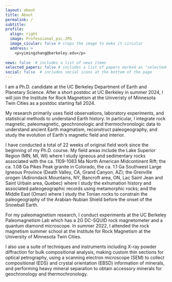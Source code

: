```yaml
---
layout: about
title: About
permalink: /
subtitle:
profile:
  align: right
  image: Professional_pic.JPG
  image_cicular: false # crops the image to make it circular
  address: >
    <p>yimingzhang@berkeley.edu</p>
   
news: false  # includes a list of news items
selected_papers: false # includes a list of papers marked as "selected={true}"
social: false  # includes social icons at the bottom of the page
---
```


I am a Ph.D. candidate at the UC Berkeley Department of Earth and Planetary Science. After a short postdoc at UC Berkeley in summer 2024, I will join the Institute for Rock Magnetism at the Univeristy of Minnesota Twin Cities as a postdoc starting fall 2024.

My research primarily uses field observations, laboratory experiments, and statistical methods to understand Earth history. In particular, I integrate rock magnetic, paleomagnetic, geochronologic and thermochronologic data to understand ancient Earth magmatism, reconstruct paleogeography, and study the evolution of Earth's magnetic field and interior. 

I have conducted a total of 22 weeks of original field work since the beginning of my Ph.D. course. My field areas include the Lake Superior Region (MN, MI, WI) where I study igneous and sedimentary rocks associated with the ca. 1109-1083 Ma North American Midcontinent Rift; the ca. 1.08 Ga Pikes Peak granite in Colorado, the ca. 1.1 Ga Southwest Large Igneous Province (Death Valley, CA, Grand Canyon, AZ); the Grenville orogen (Adirondack Mountains, NY, Bancroft area, ON, Lac Saint Jean and Saint Urbain area, Quebec) where I study the exhumation history and associated paleogeographic records using metamorphic rocks; and the Middle East (Oman) where I study the Tonian rocks to constrain the paleogeography of the Arabian-Nubian Shield before the onset of the Snowball Earth. 

For my paleomagnetism research, I conduct experiments at the UC Berkeley Paleomagnetism Lab which has a 2G DC-SQUID rock magnetometer and a quantum diamond microscope. In summer 2022, I attended the rock magnetism summer school at the Institute for Rock Magnetism at the University of Minnesota Twin Cities. 

I also use a suite of techniques and instruments including X-ray powder diffraction for bulk compositional analysis, making custom thin sections for optical petrography, using a scanning electron microscope (SEM) to collect compositional (EDS) and crystal orientation (EBSD) information of minerals, and performing heavy mineral separation to obtain accessory minerals for geochronology and thermochronology.
